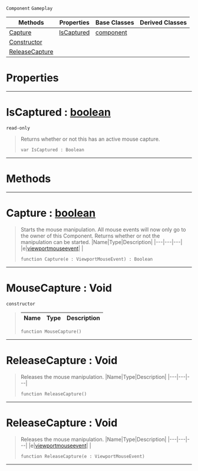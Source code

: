 `Component` `Gameplay`



|Methods|Properties|Base Classes|Derived Classes|
|---|---|---|---|
|[ Capture](https://github.com/zeroengineteam/ZeroDocs/blob/master/code_reference/class_reference/mousecapture.markdown#capture-zero-engine-docu)|[ IsCaptured](https://github.com/zeroengineteam/ZeroDocs/blob/master/code_reference/class_reference/mousecapture.markdown#iscaptured-zero-engine-d)|[component](https://github.com/zeroengineteam/ZeroDocs/blob/master/code_reference/class_reference/component.markdown)| |
|[ Constructor](https://github.com/zeroengineteam/ZeroDocs/blob/master/code_reference/class_reference/mousecapture.markdown#mousecapture-void)| | | |
|[ ReleaseCapture](https://github.com/zeroengineteam/ZeroDocs/blob/master/code_reference/class_reference/mousecapture.markdown#releasecapture-void)| | | |


 #  Properties


---  
 #  IsCaptured : [boolean](https://github.com/zeroengineteam/ZeroDocs/blob/master/code_reference/zilch_base_types/boolean.markdown)

 `read-only`

> Returns whether or not this has an active mouse capture.
> ``` lang=cpp, name=Zilch
> var IsCaptured : Boolean


---  
 #  Methods


---  
 #  Capture : [boolean](https://github.com/zeroengineteam/ZeroDocs/blob/master/code_reference/zilch_base_types/boolean.markdown)

> Starts the mouse manipulation. All mouse events will now only go to the owner of this Component. Returns whether or not the manipulation can be started.
> |Name|Type|Description|
> |---|---|---|
> |e|[viewportmouseevent](https://github.com/zeroengineteam/ZeroDocs/blob/master/code_reference/class_reference/viewportmouseevent.markdown)| |
> ``` lang=cpp, name=Zilch
> function Capture(e : ViewportMouseEvent) : Boolean
> ``` 


---  
 #  MouseCapture : Void

 `constructor`

> 
> |Name|Type|Description|
> |---|---|---|
> ``` lang=cpp, name=Zilch
> function MouseCapture()
> ``` 


---  
 #  ReleaseCapture : Void

> Releases the mouse manipulation.
> |Name|Type|Description|
> |---|---|---|
> ``` lang=cpp, name=Zilch
> function ReleaseCapture()
> ``` 


---  
 #  ReleaseCapture : Void

> Releases the mouse manipulation.
> |Name|Type|Description|
> |---|---|---|
> |e|[viewportmouseevent](https://github.com/zeroengineteam/ZeroDocs/blob/master/code_reference/class_reference/viewportmouseevent.markdown)| |
> ``` lang=cpp, name=Zilch
> function ReleaseCapture(e : ViewportMouseEvent)
> ``` 


---  
 

 